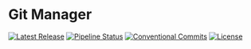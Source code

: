 # Git Manager
[![Latest Release](https://gitlab.com/DeveloperC/git-manager/-/badges/release.svg)](https://gitlab.com/DeveloperC/git-manager/-/releases)
[![Pipeline Status](https://gitlab.com/DeveloperC/git-manager/badges/main/pipeline.svg)](https://gitlab.com/DeveloperC/git-manager/-/pipelines)
[![Conventional Commits](https://img.shields.io/badge/Conventional%20Commits-1.0.0-yellow.svg)](https://conventionalcommits.org)
[![License](https://img.shields.io/badge/License-AGPLv3-blue.svg)](https://www.gnu.org/licenses/agpl-3.0)
